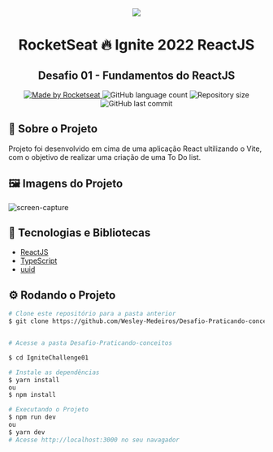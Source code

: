 <!-- Logotipo -->
<div align="center">
  <img src="https://user-images.githubusercontent.com/85140172/182199588-23dd88e8-d96c-44bb-9fce-aefa32bb777f.png">
</div>

<!-- Title -->
<h1 align="center"> RocketSeat 🔥 Ignite 2022 ReactJS </h1>

<!-- Subtitle -->
<h2 align="center"> Desafio 01 - Fundamentos do ReactJS </h2>

<!-- Badges -->
<p align="center">
  <a href="https://rocketseat.com.br">
    <img alt="Made by Rocketseat" src="https://img.shields.io/badge/made%20by-Rocketseat-%2306b656?style=flat-square">
  </a>
  <img alt="GitHub language count" src="https://img.shields.io/github/languages/count/brunoemferreira/rocketseat-ignite-dt-money?color=%2304D361?style=flat-square">
  <img alt="Repository size" src="https://img.shields.io/github/repo-size/brunoemferreira/rocketseat-ignite-dt-money?style=flat-square">
  <img alt="GitHub last commit" src="https://img.shields.io/github/last-commit/brunoemferreira/rocketseat-ignite-dt-money?style=flat-square">
</p>

<!-- Sobre o Projeto -->
## 🚀 Sobre o Projeto
Projeto foi desenvolvido em cima de uma aplicação React ultilizando o Vite, com o objetivo de realizar uma criação de uma To Do list.

## 🖼️ Imagens do Projeto

  ![screen-capture](https://user-images.githubusercontent.com/85140172/182199318-9f9be7bc-abcb-4e91-a22a-118e04b0ead4.png)


## 🧰 Tecnologias e Bibliotecas

* [ReactJS](https://pt-br.reactjs.org/tutorial/tutorial.html)
* [TypeScript](https://www.typescriptlang.org/)
* [uuid](https://www.npmjs.com/package/uuid)

## ⚙️ Rodando o Projeto
```bash
# Clone este repositório para a pasta anterior
$ git clone https://github.com/Wesley-Medeiros/Desafio-Praticando-conceitos


# Acesse a pasta Desafio-Praticando-conceitos

$ cd IgniteChallenge01

# Instale as dependências
$ yarn install
ou
$ npm install

# Executando o Projeto
$ npm run dev 
ou
$ yarn dev
# Acesse http://localhost:3000 no seu navagador
```
